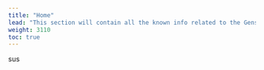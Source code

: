 ```yaml
---
title: "Home"
lead: "This section will contain all the known info related to the Genshin Impact"
weight: 3110
toc: true
---
```


sus
